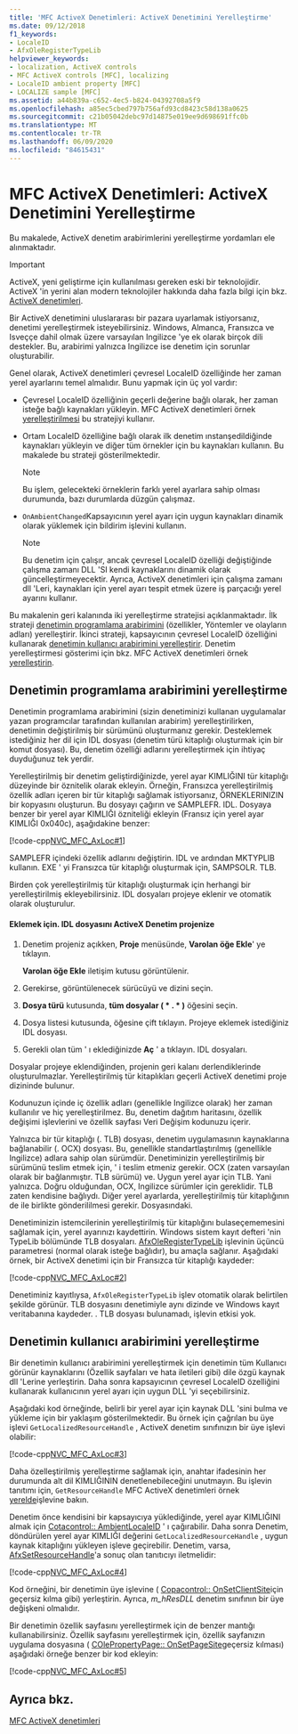 ```yaml
---
title: 'MFC ActiveX Denetimleri: ActiveX Denetimini Yerelleştirme'
ms.date: 09/12/2018
f1_keywords:
- LocaleID
- AfxOleRegisterTypeLib
helpviewer_keywords:
- localization, ActiveX controls
- MFC ActiveX controls [MFC], localizing
- LocaleID ambient property [MFC]
- LOCALIZE sample [MFC]
ms.assetid: a44b839a-c652-4ec5-b824-04392708a5f9
ms.openlocfilehash: a85ec5cbed797b756afd93cd8423c58d138a0625
ms.sourcegitcommit: c21b05042debc97d14875e019ee9d698691ffc0b
ms.translationtype: MT
ms.contentlocale: tr-TR
ms.lasthandoff: 06/09/2020
ms.locfileid: "84615431"
---
```

# <a name="mfc-activex-controls-localizing-an-activex-control"></a>MFC ActiveX Denetimleri: ActiveX Denetimini Yerelleştirme

Bu makalede, ActiveX denetim arabirimlerini yerelleştirme yordamları ele alınmaktadır.

>[!IMPORTANT]
> ActiveX, yeni geliştirme için kullanılması gereken eski bir teknolojidir. ActiveX 'in yerini alan modern teknolojiler hakkında daha fazla bilgi için bkz. [ActiveX denetimleri](activex-controls.md).

Bir ActiveX denetimini uluslararası bir pazara uyarlamak istiyorsanız, denetimi yerelleştirmek isteyebilirsiniz. Windows, Almanca, Fransızca ve Isveççe dahil olmak üzere varsayılan Ingilizce 'ye ek olarak birçok dili destekler. Bu, arabirimi yalnızca Ingilizce ise denetim için sorunlar oluşturabilir.

Genel olarak, ActiveX denetimleri çevresel LocaleID özelliğinde her zaman yerel ayarlarını temel almalıdır. Bunu yapmak için üç yol vardır:

- Çevresel LocaleID özelliğinin geçerli değerine bağlı olarak, her zaman isteğe bağlı kaynakları yükleyin. MFC ActiveX denetimleri örnek [yerelleştirilmesi](../overview/visual-cpp-samples.md) bu stratejiyi kullanır.

- Ortam LocaleID özelliğine bağlı olarak ilk denetim ınstanşedildiğinde kaynakları yükleyin ve diğer tüm örnekler için bu kaynakları kullanın. Bu makalede bu strateji gösterilmektedir.

    > [!NOTE]
    >  Bu işlem, gelecekteki örneklerin farklı yerel ayarlara sahip olması durumunda, bazı durumlarda düzgün çalışmaz.

- `OnAmbientChanged`Kapsayıcının yerel ayarı için uygun kaynakları dinamik olarak yüklemek için bildirim işlevini kullanın.

    > [!NOTE]
    >  Bu denetim için çalışır, ancak çevresel LocaleID özelliği değiştiğinde çalışma zamanı DLL 'SI kendi kaynaklarını dinamik olarak güncelleştirmeyecektir. Ayrıca, ActiveX denetimleri için çalışma zamanı dll 'Leri, kaynakları için yerel ayarı tespit etmek üzere iş parçacığı yerel ayarını kullanır.

Bu makalenin geri kalanında iki yerelleştirme stratejisi açıklanmaktadır. İlk strateji [denetimin programlama arabirimini](#_core_localizing_your_control.92.s_programmability_interface) (özellikler, Yöntemler ve olayların adları) yerelleştirir. İkinci strateji, kapsayıcının çevresel LocaleID özelliğini kullanarak [denetimin kullanıcı arabirimini yerelleştirir](#_core_localizing_the_control.92.s_user_interface). Denetim yerelleştirmesi gösterimi için bkz. MFC ActiveX denetimleri örnek [yerelleştirin](../overview/visual-cpp-samples.md).

## <a name="localizing-the-controls-programmability-interface"></a><a name="_core_localizing_your_control.92.s_programmability_interface"></a>Denetimin programlama arabirimini yerelleştirme

Denetimin programlama arabirimini (sizin denetiminizi kullanan uygulamalar yazan programcılar tarafından kullanılan arabirim) yerelleştirilirken, denetimin değiştirilmiş bir sürümünü oluşturmanız gerekir. Desteklemek istediğiniz her dil için IDL dosyası (denetim türü kitaplığı oluşturmak için bir komut dosyası). Bu, denetim özelliği adlarını yerelleştirmek için ihtiyaç duyduğunuz tek yerdir.

Yerelleştirilmiş bir denetim geliştirdiğinizde, yerel ayar KIMLIĞINI tür kitaplığı düzeyinde bir öznitelik olarak ekleyin. Örneğin, Fransızca yerelleştirilmiş özellik adları içeren bir tür kitaplığı sağlamak istiyorsanız, ÖRNEKLERINIZIN bir kopyasını oluşturun. Bu dosyayı çağırın ve SAMPLEFR. IDL. Dosyaya benzer bir yerel ayar KIMLIĞI özniteliği ekleyin (Fransız için yerel ayar KIMLIĞI 0x040c), aşağıdakine benzer:

[!code-cpp[NVC_MFC_AxLoc#1](codesnippet/cpp/mfc-activex-controls-localizing-an-activex-control_1.idl)]

SAMPLEFR içindeki özellik adlarını değiştirin. IDL ve ardından MKTYPLIB kullanın. EXE ' yi Fransızca tür kitaplığı oluşturmak için, SAMPSOLR. TLB.

Birden çok yerelleştirilmiş tür kitaplığı oluşturmak için herhangi bir yerelleştirilmiş ekleyebilirsiniz. IDL dosyaları projeye eklenir ve otomatik olarak oluşturulur.

#### <a name="to-add-an-idl-file-to-your-activex-control-project"></a>Eklemek için. IDL dosyasını ActiveX Denetim projenize

1. Denetim projeniz açıkken, **Proje** menüsünde, **Varolan öğe Ekle**' ye tıklayın.

   **Varolan öğe Ekle** iletişim kutusu görüntülenir.

1. Gerekirse, görüntülenecek sürücüyü ve dizini seçin.

1. **Dosya türü** kutusunda, **tüm dosyalar ( \* . \* )** öğesini seçin.

1. Dosya listesi kutusunda, öğesine çift tıklayın. Projeye eklemek istediğiniz IDL dosyası.

1. Gerekli olan tüm ' ı eklediğinizde **Aç** ' a tıklayın. IDL dosyaları.

Dosyalar projeye eklendiğinden, projenin geri kalanı derlendiklerinde oluşturulmazlar. Yerelleştirilmiş tür kitaplıkları geçerli ActiveX denetimi proje dizininde bulunur.

Kodunuzun içinde iç özellik adları (genellikle Ingilizce olarak) her zaman kullanılır ve hiç yerelleştirilmez. Bu, denetim dağıtım haritasını, özellik değişimi işlevlerini ve özellik sayfası Veri Değişim kodunuzu içerir.

Yalnızca bir tür kitaplığı (. TLB) dosyası, denetim uygulamasının kaynaklarına bağlanabilir (. OCX) dosyası. Bu, genellikle standartlaştırılmış (genellikle Ingilizce) adlara sahip olan sürümdür. Denetiminizin yerelleştirilmiş bir sürümünü teslim etmek için, ' i teslim etmeniz gerekir. OCX (zaten varsayılan olarak bir bağlanmıştır. TLB sürümü) ve. Uygun yerel ayar için TLB. Yani yalnızca. Doğru olduğundan, OCX, Ingilizce sürümler için gereklidir. TLB zaten kendisine bağlıydı. Diğer yerel ayarlarda, yerelleştirilmiş tür kitaplığının de ile birlikte gönderililmesi gerekir. Dosyasındaki.

Denetiminizin istemcilerinin yerelleştirilmiş tür kitaplığını bulaseçememesini sağlamak için, yerel ayarınızı kaydettirin. Windows sistem kayıt defteri 'nin TypeLib bölümünde TLB dosyaları. [AfxOleRegisterTypeLib](reference/registering-ole-controls.md#afxoleregistertypelib) işlevinin üçüncü parametresi (normal olarak isteğe bağlıdır), bu amaçla sağlanır. Aşağıdaki örnek, bir ActiveX denetimi için bir Fransızca tür kitaplığı kaydeder:

[!code-cpp[NVC_MFC_AxLoc#2](codesnippet/cpp/mfc-activex-controls-localizing-an-activex-control_2.cpp)]

Denetiminiz kayıtlıysa, `AfxOleRegisterTypeLib` işlev otomatik olarak belirtilen şekilde görünür. TLB dosyasını denetimiyle aynı dizinde ve Windows kayıt veritabanına kaydeder. . TLB dosyası bulunamadı, işlevin etkisi yok.

## <a name="localizing-the-controls-user-interface"></a><a name="_core_localizing_the_control.92.s_user_interface"></a>Denetimin kullanıcı arabirimini yerelleştirme

Bir denetimin kullanıcı arabirimini yerelleştirmek için denetimin tüm Kullanıcı görünür kaynaklarını (Özellik sayfaları ve hata iletileri gibi) dile özgü kaynak dll 'Lerine yerleştirin. Daha sonra kapsayıcının çevresel LocaleID özelliğini kullanarak kullanıcının yerel ayarı için uygun DLL 'yi seçebilirsiniz.

Aşağıdaki kod örneğinde, belirli bir yerel ayar için kaynak DLL 'sini bulma ve yükleme için bir yaklaşım gösterilmektedir. Bu örnek için çağrılan bu üye işlevi `GetLocalizedResourceHandle` , ActiveX denetim sınıfınızın bir üye işlevi olabilir:

[!code-cpp[NVC_MFC_AxLoc#3](codesnippet/cpp/mfc-activex-controls-localizing-an-activex-control_3.cpp)]

Daha özelleştirilmiş yerelleştirme sağlamak için, anahtar ifadesinin her durumunda alt dil KIMLIĞININ denetlenebileceğini unutmayın. Bu işlevin tanıtımı için, `GetResourceHandle` MFC ActiveX denetimleri örnek [yerelde](../overview/visual-cpp-samples.md)işlevine bakın.

Denetim önce kendisini bir kapsayıcıya yüklediğinde, yerel ayar KIMLIĞINI almak için [Cotacontrol:: AmbientLocaleID](reference/colecontrol-class.md#ambientlocaleid) ' ı çağırabilir. Daha sonra Denetim, döndürülen yerel ayar KIMLIĞI değerini `GetLocalizedResourceHandle` , uygun kaynak kitaplığını yükleyen işleve geçirebilir. Denetim, varsa, [AfxSetResourceHandle](reference/application-information-and-management.md#afxsetresourcehandle)'a sonuç olan tanıtıcıyı iletmelidir:

[!code-cpp[NVC_MFC_AxLoc#4](codesnippet/cpp/mfc-activex-controls-localizing-an-activex-control_4.cpp)]

Kod örneğini, bir denetimin üye işlevine ( [Copacontrol:: OnSetClientSite](reference/colecontrol-class.md#onsetclientsite)için geçersiz kılma gibi) yerleştirin. Ayrıca, *m_hResDLL* denetim sınıfının bir üye değişkeni olmalıdır.

Bir denetimin özellik sayfasını yerelleştirmek için de benzer mantığı kullanabilirsiniz. Özellik sayfasını yerelleştirmek için, özellik sayfanızın uygulama dosyasına ( [COlePropertyPage:: OnSetPageSite](reference/colepropertypage-class.md#onsetpagesite)geçersiz kılması) aşağıdaki örneğe benzer bir kod ekleyin:

[!code-cpp[NVC_MFC_AxLoc#5](codesnippet/cpp/mfc-activex-controls-localizing-an-activex-control_5.cpp)]

## <a name="see-also"></a>Ayrıca bkz.

[MFC ActiveX denetimleri](mfc-activex-controls.md)
